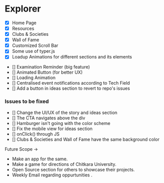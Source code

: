 # Explorer

- [x] Home Page
- [x] Resources
- [x] Clubs & Societies 
- [x] Wall of Fame
- [x] Customized Scroll Bar
- [x] Some use of typer.js
- [x] Loadup Animations for different sections and its elements

- [] Examination Reminder (big feature)
- [] Animated Button (for better UX)
- [] Loading Animation 
- [] Centralised event notifications according to Tech Field
- [] Add a button in ideas section to revert to repo's issues

### Issues to be fixed

- [] Change the UI/UX of the story and ideas section
- [] The CTA navigates above the div
- [] Hamburger isn't going with the color scheme 
- [] Fix the mobile view for ideas section
- [] onClick() through JS
- [] Clubs & Societies and Wall of Fame have the same background color

Future Scope -> 
- Make an app for the same.
- Make a game for directions of Chitkara University.
- Open Source section for others to showcase their projects.
- Weekly Email regarding oppurtunities .
